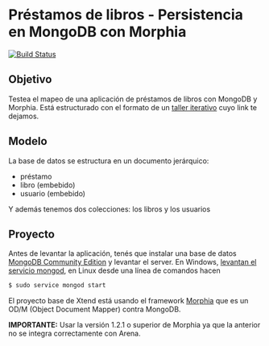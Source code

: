 # Préstamos de libros - Persistencia en MongoDB con Morphia

[![Build Status](https://travis-ci.org/uqbar-project/eg-libros-morphia.svg?branch=master)](https://travis-ci.org/uqbar-project/eg-libros-morphia)

## Objetivo
Testea el mapeo de una aplicación de préstamos de libros con MongoDB y Morphia. 
Está estructurado con el formato de un [taller iterativo](https://docs.google.com/document/d/1kLAsruPYKZBNB0zi40_ORYavt_daQzEpaz2tf6pB6zw/edit#) cuyo link te dejamos. 

## Modelo
La base de datos se estructura en un documento jerárquico:

* préstamo
 * libro (embebido)
 * usuario (embebido)

Y además tenemos dos colecciones: los libros y los usuarios

## Proyecto
Antes de levantar la aplicación, tenés que instalar una base de datos [MongoDB Community Edition](https://www.mongodb.com/) y levantar el server. En Windows, [levantan el servicio mongod](https://docs.mongodb.com/manual/tutorial/install-mongodb-on-windows/), en Linux desde una línea de comandos hacen

```bash
$ sudo service mongod start
```

El proyecto base de Xtend está usando el framework [Morphia](http://mongodb.github.io/morphia/) que es un OD/M (Object Document Mapper) contra MongoDB.

**IMPORTANTE:** Usar la versión 1.2.1 o superior de Morphia ya que la anterior no se integra correctamente con Arena.



